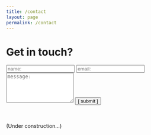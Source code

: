 ```yaml
---
title: /contact
layout: page
permalink: /contact
---
```


# Get in touch?

<form>
  <input type="text" id="name" name="name" placeholder="name:" autocomplete="on">
  <input type="text" id="email" name="email" placeholder="email:" autocomplete="on">
  <textarea rows="5" id="message" name="message" placeholder="message:" autocomplete="on"></textarea>
  <input type="submit" value="[ submit ]" onclick="msg()">
</form>

<br /><br />(Under construction...)
